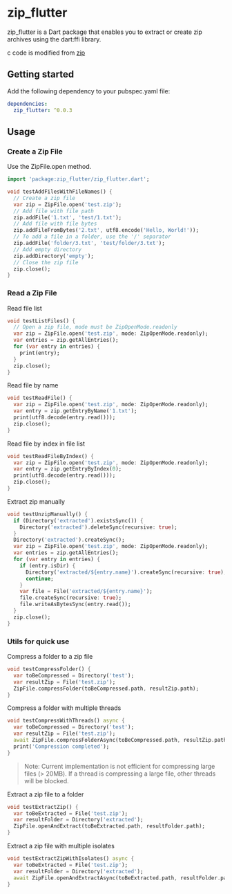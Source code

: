 # zip_flutter

zip_flutter is a Dart package that enables you to extract or create zip archives using the dart:ffi library.

c code is modified from [zip](https://github.com/kuba--/zip)

## Getting started

Add the following dependency to your pubspec.yaml file:

```yaml
dependencies:
  zip_flutter: ^0.0.3
```

## Usage

### Create a Zip File

Use the ZipFile.open method.

```dart
import 'package:zip_flutter/zip_flutter.dart';

void testAddFilesWithFileNames() {
  // Create a zip file
  var zip = ZipFile.open('test.zip');
  // Add file with file path
  zip.addFile('1.txt', 'test/1.txt');
  // Add file with file bytes
  zip.addFileFromBytes('2.txt', utf8.encode('Hello, World!'));
  // To add a file in a folder, use the '/' separator
  zip.addFile('folder/3.txt', 'test/folder/3.txt');
  // Add empty directory
  zip.addDirectory('empty');
  // Close the zip file
  zip.close();
}
```

### Read a Zip File

Read file list
```dart
void testListFiles() {
  // Open a zip file, mode must be ZipOpenMode.readonly
  var zip = ZipFile.open('test.zip', mode: ZipOpenMode.readonly);
  var entries = zip.getAllEntries();
  for (var entry in entries) {
    print(entry);
  }
  zip.close();
}
```

Read file by name
```dart
void testReadFile() {
  var zip = ZipFile.open('test.zip', mode: ZipOpenMode.readonly);
  var entry = zip.getEntryByName('1.txt');
  print(utf8.decode(entry.read()));
  zip.close();
}
```

Read file by index in file list
```dart
void testReadFileByIndex() {
  var zip = ZipFile.open('test.zip', mode: ZipOpenMode.readonly);
  var entry = zip.getEntryByIndex(0);
  print(utf8.decode(entry.read()));
  zip.close();
}
```

Extract zip manually
```dart
void testUnzipManually() {
  if (Directory('extracted').existsSync()) {
    Directory('extracted').deleteSync(recursive: true);
  }
  Directory('extracted').createSync();
  var zip = ZipFile.open('test.zip', mode: ZipOpenMode.readonly);
  var entries = zip.getAllEntries();
  for (var entry in entries) {
    if (entry.isDir) {
      Directory('extracted/${entry.name}').createSync(recursive: true);
      continue;
    }
    var file = File('extracted/${entry.name}');
    file.createSync(recursive: true);
    file.writeAsBytesSync(entry.read());
  }
  zip.close();
}
```

### Utils for quick use

Compress a folder to a zip file
```dart
void testCompressFolder() {
  var toBeCompressed = Directory('test');
  var resultZip = File('test.zip');
  ZipFile.compressFolder(toBeCompressed.path, resultZip.path);
}
```

Compress a folder with multiple threads
```dart
void testCompressWithThreads() async {
  var toBeCompressed = Directory('test');
  var resultZip = File('test.zip');
  await ZipFile.compressFolderAsync(toBeCompressed.path, resultZip.path, 4); // 4 threads
  print('Compression completed');
}
```
> Note: 
> Current implementation is not efficient for compressing large files (> 20MB).
> If a thread is compressing a large file, other threads will be blocked.

Extract a zip file to a folder
```dart
void testExtractZip() {
  var toBeExtracted = File('test.zip');
  var resultFolder = Directory('extracted');
  ZipFile.openAndExtract(toBeExtracted.path, resultFolder.path);
}
```

Extract a zip file with multiple isolates
```dart
void testExtractZipWithIsolates() async {
  var toBeExtracted = File('test.zip');
  var resultFolder = Directory('extracted');
  await ZipFile.openAndExtractAsync(toBeExtracted.path, resultFolder.path, 4); // 4 isolates
}
```